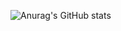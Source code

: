 ![Anurag's GitHub stats](https://github-readme-stats.vercel.app/api?username=ca7vin&show_icons=true&theme=transparent)
